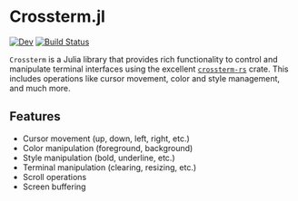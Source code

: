 # Crossterm.jl

[![Dev](https://img.shields.io/badge/docs-dev-blue.svg)](https://kdheepak.com/Crossterm.jl/dev/)
[![Build Status](https://github.com/kdheepak/Crossterm.jl/actions/workflows/CI.yml/badge.svg?branch=main)](https://github.com/kdheepak/Crossterm.jl/actions/workflows/CI.yml?query=branch%3Amain)

`Crossterm` is a Julia library that provides rich functionality to control and manipulate terminal interfaces using the excellent [`crossterm-rs`](https://docs.rs/crossterm/latest) crate.
This includes operations like cursor movement, color and style management, and much more.

## Features

- Cursor movement (up, down, left, right, etc.)
- Color manipulation (foreground, background)
- Style manipulation (bold, underline, etc.)
- Terminal manipulation (clearing, resizing, etc.)
- Scroll operations
- Screen buffering
